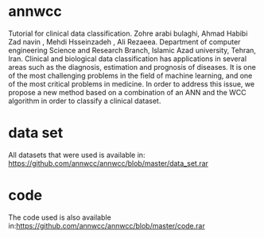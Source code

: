 # annwcc
Tutorial for clinical data classification. Zohre arabi bulaghi, Ahmad Habibi Zad navin , Mehdi Hsseinzadeh , Ali Rezaeea. Department of computer engineering Science and Research Branch, Islamic Azad university, Tehran, Iran. Clinical and biological data classification has applications in several areas such as the diagnosis, estimation and prognosis of diseases. It is one of the most challenging problems in the field of machine learning, and one of the most critical problems in medicine. In order to address this issue, we propose a new method based on a combination of an ANN and the WCC algorithm in order to classify a clinical dataset.




# data set
All datasets that were used is available in: https://github.com/annwcc/annwcc/blob/master/data_set.rar


# code
The code used is also available in:https://github.com/annwcc/annwcc/blob/master/code.rar
